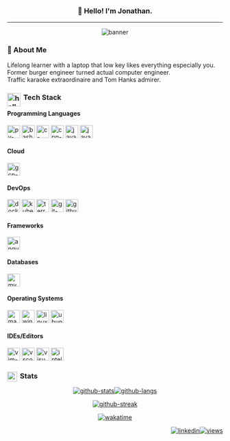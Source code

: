 <h3 align="center">👋 Hello! I'm Jonathan.</h3>

---

<div align="center">

![banner]

</div>
<!--
<img src="https://media.giphy.com/media/kspVl6FzbdblOMKRmM/giphy.gif" alt="this is fine" width="" height="69" align="right"/>
-->

### 🍔&nbsp;About Me

<!-- START_SECTION: about me -->
Lifelong learner with a laptop that low key likes everything especially you.  
Former burger engineer turned actual computer engineer.  
Traffic karaoke extraordinaire and Tom Hanks admirer.
<!-- END_SECTION: about me -->

### <img src="https://media.giphy.com/media/QTfX9Ejfra3ZmNxh6B/giphy.gif" alt="hello world laptop" width="31" align="left"/>&nbsp;Tech Stack

<!-- START_SECTION: my tech stack -->
<div align="left">

#### Programming Languages

<a href="https://docs.python.org/3/"><img src="https://cdn.jsdelivr.net/gh/devicons/devicon/icons/python/python-original.svg" alt="py-icon" width="30" height="30"/></a>
<a href="https://docs.python.org/3/"><img src="https://cdn.simpleicons.org/gnubash" alt="bash-icon" width="30" height="30"/></a>
<a href="https://learn.microsoft.com/en-us/cpp/c-language/?view=msvc-170"><img src="https://cdn.jsdelivr.net/gh/devicons/devicon/icons/c/c-original.svg" alt="c-icon" width="30" height="30"/></a>
<a href="https://learn.microsoft.com/en-us/cpp/cpp/?view=msvc-170"><img src="https://cdn.simpleicons.org/cplusplus" alt="cpp-icon" width="30" height="30"/></a>
<a href="https://docs.oracle.com/en/java/"><img src="https://cdn.jsdelivr.net/gh/devicons/devicon/icons/java/java-original.svg" alt="java-icon" width="30" height="30"/></a>
<a href="https://developer.mozilla.org/en-US/docs/Web/JavaScript"><img src="https://cdn.jsdelivr.net/gh/devicons/devicon/icons/javascript/javascript-original.svg" alt="javascript-icon" width="30" height="30"/></a>

#### Cloud

<a href="https://cloud.google.com/docs"><img src="https://cdn.jsdelivr.net/gh/devicons/devicon/icons/googlecloud/googlecloud-original.svg" alt="gcp-icon" width="30" height="30"/></a>

#### DevOps

<a href="https://docs.docker.com/"><img src="https://cdn.jsdelivr.net/gh/devicons/devicon/icons/docker/docker-original.svg" alt="docker-icon" width="30" height="30"/></a>
<a href="https://kubernetes.io/docs/home/"><img src="https://cdn.jsdelivr.net/gh/devicons/devicon/icons/kubernetes/kubernetes-plain.svg" alt="kubernetes-icon" width="30" height="30"/></a>
<a href="https://developer.hashicorp.com/terraform/docs"><img src="https://cdn.jsdelivr.net/gh/devicons/devicon/icons/terraform/terraform-original.svg" alt="terraform-icon" width="30" height="30"/></a>
<a href="https://git-scm.com/doc"><img src="https://cdn.jsdelivr.net/gh/devicons/devicon/icons/git/git-original.svg" alt="git-icon" width="30" height="30"/></a>
<a href="https://docs.github.com/en"><img src="https://cdn.simpleicons.org/github/8ec07c" alt="github-icon" width="30" height="30"/></a>
#### Frameworks

<a href="https://angular.io/docs"><img src="https://cdn.jsdelivr.net/gh/devicons/devicon/icons/angularjs/angularjs-original.svg" alt="angular-icon" width="30" height="30"/></a>

#### Databases

<a href="https://dev.mysql.com/doc/"><img src="https://cdn.jsdelivr.net/gh/devicons/devicon/icons/mysql/mysql-original-wordmark.svg" alt="mysql-icon" width="30" height="30"/></a>

#### Operating Systems

<a href="https://developer.apple.com/macos/"><img src="https://cdn.simpleicons.org/macos/c0bfc0" alt="macos-icon" width="30" height="30"/></a>
<a href="https://learn.microsoft.com/en-us/windows/"><img src="https://cdn.jsdelivr.net/gh/devicons/devicon/icons/windows8/windows8-original.svg" alt="win-icon" width="30" height="30"/></a>
<a href="https://docs.kernel.org/"><img src="https://cdn.jsdelivr.net/gh/devicons/devicon/icons/linux/linux-original.svg" alt="linux-icon" width="30" height="30"/></a>
<a href="https://help.ubuntu.com/"><img src="https://cdn.jsdelivr.net/gh/devicons/devicon/icons/ubuntu/ubuntu-plain.svg" alt="ubuntu-icon" width="30" height="30"/></a>
#### IDEs/Editors

<a href="https://www.vim.org/docs.php"><img src="https://cdn.jsdelivr.net/gh/devicons/devicon/icons/vim/vim-original.svg" alt="vim-icon" width="30" height="30"/></a>
<a href="https://code.visualstudio.com/docs"><img src="https://cdn.jsdelivr.net/gh/devicons/devicon/icons/vscode/vscode-original.svg" alt="vscode-icon" width="30" height="30"/></a>
<a href="https://learn.microsoft.com/en-us/visualstudio/ide/?view=vs-2022"><img src="https://cdn.jsdelivr.net/gh/devicons/devicon/icons/visualstudio/visualstudio-plain.svg" alt="visualstudio-icon" width="30" height="30"/></a>
<a href="https://www.jetbrains.com/help/idea/getting-started.html"><img src="https://resources.jetbrains.com/storage/products/company/brand/logos/IntelliJ_IDEA_icon.png" alt="intellijidea-icon" width="30" height="30"/></a>

</div>
<!-- END_SECTION: my tech stack -->

### <img src="https://media.giphy.com/media/jUQHpQ3UjFBfRlQekP/giphy.gif" alt="bar graph gif" width="23" align="left"/>&nbsp;Stats

<!-- START_SECTION: stats -->
<div align="center">

<!-- GITHUB STATS & LANGS CARDS -->
[![github-stats][github-stats-card]][github-url][![github-langs][github-langs-card]][github-url]
<!-- GITHUB STREAK CARD -->
[![github-streak][github-streak-card]][github-url]
<!-- WAKATIME BADGE SINCE 08.01.2023 -->
[![wakatime][wakatime-badge]][wakatime-url]

</div>
<!-- END_SECTION: stats -->

<!-- BADGES -->
<div align="right">

<!-- VIEWS BADGE SINCE 08.07.2023 -->
[![linkedin][linkedin-badge]][linkedin-url][![views][views-badge]][github-url]

</div>

<!-- TODO
- [ ] add road card
- [ ] add dev.to badge
- [x] add profile views badge
- [ ] add github icons
- [ ] add skills badges w/ categories
- [ ] add portfolio badge
- [ ] add .dev badge
- [ ] add gcp dev profile badge
- [ ] add certs badges
- [x] add typing svg
- [ ] add last updated badge
- [ ] add riot val badge
- [ ] update bio
- [ ] change bio format
- [x] find icons
-->

<!--Credit: [Lejondary][github-url] -->

<!-- MARKDOWN LINKS -->

[banner]: https://readme-typing-svg.demolab.com?font=Tinos&duration=3500&pause=100&color=8EC07C&center=true&vCenter=true&multiline=true&width=435&height=100&lines=SOFTWARE+DEVELOPER;COMPUTER+ENGINEER;CLOUD+ARCHITECT
[github-url]: https://github.com/Lejondary
[github-stats-card]: https://github-readme-stats.vercel.app/api?username=lejondary&theme=gruvbox&bg_color=00000000&hide_title=true&show_icons=true&rank_icon=percentile&hide_border=true&hide=prs,contrib
[github-langs-card]: https://github-readme-stats.vercel.app/api/top-langs/?username=Lejondary&theme=gruvbox&bg_color=00000000&layout=compact&hide_title=true&hide_border=true&langs_count=10&size_weight=0.5&count_weight=0.5
[github-streak-card]: https://streak-stats.demolab.com?user=Lejondary&theme=gruvbox&hide_border=true&date_format=%5BY.%5Dn.j&card_width=500&background=EB545400
[wakatime-badge]: https://wakatime.com/badge/user/9378b06c-36d3-42bc-8efd-4d7e819bbcc2.svg?style=plastic
[wakatime-url]: https://wakatime.com/@9378b06c-36d3-42bc-8efd-4d7e819bbcc2
[linkedin-badge]: https://img.shields.io/badge/linkedin-badge?style=plastic&logo=linkedin&color=%230A66C2
[linkedin-url]: https://linkedin.com/in/jonathanphari
[views-badge]: https://komarev.com/ghpvc/?username=Lejondary&style=plastic&color=d65d0e&label